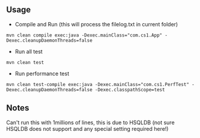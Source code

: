 ## Usage
* Compile and Run (this will process the filelog.txt in current folder)
```
mvn clean compile exec:java -Dexec.mainClass="com.cs1.App" -Dexec.cleanupDaemonThreads=false 
``` 
* Run all test
```
mvn clean test
```
* Run performance test
```
mvn clean test-compile exec:java -Dexec.mainClass="com.cs1.PerfTest" -Dexec.cleanupDaemonThreads=false -Dexec.classpathScope=test
```
## Notes
Can't run this with 1millions of lines, this is due to HSQLDB (not sure HSQLDB does not support and any special setting required here!)
